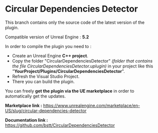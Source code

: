 # Circular Dependencies Detector

This branch contains only the source code of the latest version of the plugin.

Compatible version of Unreal Engine : **5.2**

In order to compile the plugin you need to :
- Create an Unreal Engine **C++ project**.
- Copy the folder "CircularDependenciesDetector" _(folder that contains the file CircularDependenciesDetector.uplugin)_ in your project like this "**YourProject/Plugins/CircularDependenciesDetector**".
- Refresh the Visual Studio Project.
- There you can build the plugin.

You can freely **get the plugin via the UE marketplace** in order to automatically get the updates.

**Marketplace link :** https://www.unrealengine.com/marketplace/en-US/slug/circular-dependencies-detector

**Documentation link :** https://github.com/bstt/CircularDependenciesDetector
